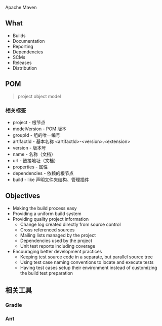 Apache Maven
## What

- Builds
- Documentation
- Reporting
- Dependencies
- SCMs
- Releases
- Distribution
## POM

> project object model

### 相关标签

- project - 根节点
- modelVersion - POM 版本
- groupId - 组的唯一编号
- artifactId - 基本名称 \<artifactId>-\<version>.\<extension>
- version - 版本号
- name - 名称（文档）
- url - 链接地址（文档）
- properties - 属性
- dependencies - 依赖的根节点
- build - like 声明文件夹结构、管理插件
## Objectives

- Making the build process easy
- Providing a uniform build system
- Providing quality project information
	- Change log created directly from source control
	- Cross referenced sources
	- Mailing lists managed by the project
	- Dependencies used by the project
	- Unit test reports including coverage
- Encouraging better development practices
	- Keeping test source code in a separate, but parallel source tree
	- Using test case naming conventions to locate and execute tests
	- Having test cases setup their environment instead of customizing the build test preparation
## 相关工具

### Gradle
### Ant

